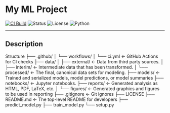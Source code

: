 # My ML Project

[![CI Build](https://img.shields.io/github/actions/workflow/status/zahraibihsova/ml_ops_task1_zahra/ci.yml?label=CI%20Build)](https://github.com/zahraibihsova/ml_ops_task1_zahra/actions)
![Status](https://img.shields.io/badge/passing-brightgreen)
![License](https://img.shields.io/badge/License-Apache%202.0-blue)
![Python](https://img.shields.io/badge/Python-3.12-green)

---

## Description

Structure
├── .github/
│   └── workflows/
│       └── ci.yml             <- GitHub Actions for CI checks
├── data/
│   ├── external/              <- Data from third party sources.
│   ├── interim/               <- Intermediate data that has been transformed.
│   └── processed/             <- The final, canonical data sets for modeling.
├── models/                    <- Trained and serialized models, model predictions, or model summaries
├── notebooks/                 <- Jupyter notebooks.
├── reports/                   <- Generated analysis as HTML, PDF, LaTeX, etc.
│   └── figures/               <- Generated graphics and figures to be used in reporting
├── .gitignore                 <- Git ignores
├── LICENSE
├── README.md                  <- The top-level README for developers
├── predict_model.py
├── train_model.py
└── setup.py